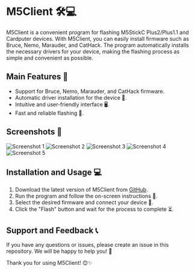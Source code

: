 <!DOCTYPE html>
<html lang="en">
<head>
    <meta charset="UTF-8">
    <meta name="viewport" content="width=device-width, initial-scale=1.0">
</head>
<body>
    <h1>M5Client 🛠️💻</h1>
    <p>M5Client is a convenient program for flashing M5StickC Plus2/Plus1.1 and Cardputer devices. With M5Client, you can easily install firmware such as Bruce, Nemo, Marauder, and CatHack. The program automatically installs the necessary drivers for your device, making the flashing process as simple and convenient as possible.</p>
    <h2>Main Features 🌟</h2>
    <ul>
        <li>Support for Bruce, Nemo, Marauder, and CatHack firmware.</li>
        <li>Automatic driver installation for the device 🔧.</li>
        <li>Intuitive and user-friendly interface 🖥️.</li>
        <li>Fast and reliable flashing 🚀.</li>
    </ul>
    <h2>Screenshots 📸</h2>
    <p>
        <img src="https://i.postimg.cc/FzXKxLcv/photo-2024-10-30-15-14-18.jpg" alt="Screenshot 1">
        <img src="https://i.postimg.cc/GtPmgmJy/photo-2024-10-30-15-14-23.jpg" alt="Screenshot 2">
        <img src="https://i.postimg.cc/HWbnk6Dk/photo-2024-10-30-15-14-25.jpg" alt="Screenshot 3">
        <img src="https://i.postimg.cc/RV9F6w4Q/photo-2024-10-30-15-14-26.jpg" alt="Screenshot 4">
        <img src="https://i.postimg.cc/hPrG9hGF/photo-2024-10-30-15-14-27.jpg" alt="Screenshot 5">
    </p>
    <h2>Installation and Usage 💻</h2>
    <ol>
        <li>Download the latest version of M5Client from <a href="https://github.com/Sonys9/M5Tool/releases/tag/3.6">GitHub</a>.</li>
        <li>Run the program and follow the on-screen instructions 📜.</li>
        <li>Select the desired firmware and connect your device 🔗.</li>
        <li>Click the "Flash" button and wait for the process to complete ⏳.</li>
    </ol>
    <h2>Support and Feedback 📞</h2>
    <p>If you have any questions or issues, please create an issue in this repository. We will be happy to help you! 🤝</p>
    <p>Thank you for using M5Client! 😊✨</p>
</body>
</html>

